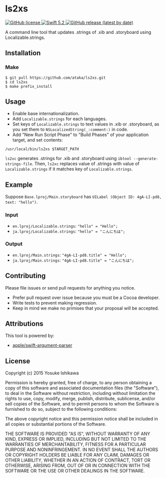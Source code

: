 # ls2xs
<p>
    <a href="https://github.com/ataka/ls2xs/blob/develop/LICENSE">
        <img alt="GitHub license" src="https://img.shields.io/github/license/ataka/ls2xs"/>
    </a>
    <a href="https://docs.swift.org/swift-book/index.html">
        <img alt="Swift 5.2" src="https://img.shields.io/badge/Swift-5.2-orange.svg"/>
    </a>
    <a href="https://github.com/ataka/ls2xs/releases">
        <img alt="GitHub release (latest by date)" src="https://img.shields.io/github/v/release/ataka/ls2xs">
    </a>
</p>

<!--
[![Circle CI](https://img.shields.io/circleci/project/ishkawa/ls2xs/master.svg?style=flat)](https://circleci.com/gh/ishkawa/ls2xs/tree/master)
-->

A command line tool that updates .strings of .xib and .storyboard using Localizable.strings.

## Installation

<!--
```
brew install ishkawa/formulae/ls2xs
```
-->

### Make

``` shellsession
$ git pull https://github.com/ataka/ls2xs.git
$ cd ls2xs
$ make prefix_install
```

## Usage

- Enable base internationalization.
- Add `Localizable.strings` for each languages.
- Set keys of `Localizable.strings` to text values in .xib or .storyboard, as you set them to `NSLocalizedString(_:comment:)` in code.
- Add "New Run Script Phase" to "Build Phases" of your application target, and set contents: 

```shell
/usr/local/bin/ls2xs $TARGET_PATH
```

`ls2xc` generates .strings for .xib and .storyboard using `ibtool --generate-strings-file`.
Then, `ls2xc` replaces value of .strings with value of `Localizable.strings` if it matches key of `Localizable.strings`.


## Example

Suppose `Base.lproj/Main.storyboard` has `UILabel (Object ID: 4gA-LI-pd8, text: "hello")`.


### Input

- `en.lproj/Localizable.strings`: `"hello" = "Hello";`
- `ja.lproj/Localizable.strings`: `"hello" = "こんにちは";`


### Output

- `en.lproj/Main.strings`: `"4gA-LI-pd8.title" = "Hello";`
- `ja.lproj/Main.strings`: `"4gA-LI-pd8.title" = "こんにちは";`


## Contributing

Please file issues or send pull requests for anything you notice.

- Prefer pull request over issue because you must be a Cocoa developer.
- Write tests to prevent making regression.
- Keep in mind we make no primises that your proposal will be accepted.

## Attributions

This tool is powered by:

- [apple/swift\-argument\-parser](https://github.com/apple/swift-argument-parser)

## License

Copyright (c) 2015 Yosuke Ishikawa

Permission is hereby granted, free of charge, to any person obtaining a copy of this software and associated documentation files (the "Software"), to deal in the Software without restriction, including without limitation the rights to use, copy, modify, merge, publish, distribute, sublicense, and/or sell copies of the Software, and to permit persons to whom the Software is furnished to do so, subject to the following conditions:

The above copyright notice and this permission notice shall be included in all copies or substantial portions of the Software.

THE SOFTWARE IS PROVIDED "AS IS", WITHOUT WARRANTY OF ANY KIND, EXPRESS OR IMPLIED, INCLUDING BUT NOT LIMITED TO THE WARRANTIES OF MERCHANTABILITY, FITNESS FOR A PARTICULAR PURPOSE AND NONINFRINGEMENT. IN NO EVENT SHALL THE AUTHORS OR COPYRIGHT HOLDERS BE LIABLE FOR ANY CLAIM, DAMAGES OR OTHER LIABILITY, WHETHER IN AN ACTION OF CONTRACT, TORT OR OTHERWISE, ARISING FROM, OUT OF OR IN CONNECTION WITH THE SOFTWARE OR THE USE OR OTHER DEALINGS IN THE SOFTWARE.

<!-- Local Variables: -->
<!-- mode: gfm -->
<!-- End: -->
